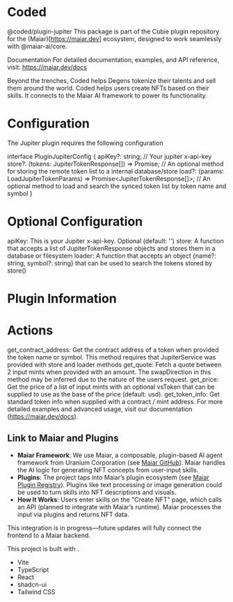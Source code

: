 # Coded

@coded/plugin-jupiter
This package is part of the Cubie plugin repository for the (Maiar)[https://maiar.dev] ecosystem, designed to work seamlessly with @maiar-ai/core.

Documentation
For detailed documentation, examples, and API reference, visit: https://maiar.dev/docs

Beyond the trenches, Coded helps Degens tokenize their talents and sell them around the world. Coded helps users create NFTs based on their skills. It connects to the Maiar AI framework to power its functionality.

# Configuration 

The Jupiter plugin requires the following configuration

  interface PluginJupiterConfig {
  apiKey?: string; // Your jupiter x-api-key
  store?: (tokens: JupiterTokenResponse[]) => Promise<void>; // An optional method for storing the remote token list to a internal database/store
  load?: (params: LoadJupiterTokenParams) => Promise<JupiterTokenResponse[]>; // An optional method to load and search the synced token list by token name and symbol
          }


# Optional Configuration

apiKey: This is your Jupiter x-api-key. Optional (default: '')
store: A function that accepts a list of JupiterTokenResponse objects and stores them in a database or filesystem
loader: A function that accepts an object {name?: string, symbol?: string} that can be used to search the tokens stored by store()

# Plugin Information

# Actions

get_contract_address: Get the contract address of a token when provided the token name or symbol. This method requires that JupiterService was provided with store and loader methods
get_quote: Fetch a quote between 2 input mints when provided with an amount. The swapDirection in this method may be inferred due to the nature of the users request.
get_price: Get the price of a list of input mints with an optional vsToken that can be supplied to use as the base of the price (default: usd).
get_token_info: Get standard token info when supplied with a contract / mint address.
For more detailed examples and advanced usage, visit our documentation (https://maiar.dev/docs).


## Link to Maiar and Plugins

- **Maiar Framework**: We use Maiar, a composable, plugin-based AI agent framework from Uranium Corporation (see [Maiar GitHub](https://github.com/UraniumCorporation/maiar-ai)). Maiar handles the AI logic for generating NFT concepts from user-input skills.
- **Plugins**: The project taps into Maiar’s plugin ecosystem (see [Maiar Plugin Registry](https://github.com/UraniumCorporation/plugin-registry)). Plugins like text processing or image generation could be used to turn skills into NFT descriptions and visuals.
- **How It Works**: Users enter skills on the "Create NFT" page, which calls an API (planned to integrate with Maiar’s runtime). Maiar processes the input via plugins and returns NFT data.

This integration is in progress—future updates will fully connect the frontend to a Maiar backend.

This project is built with .

- Vite
- TypeScript
- React
- shadcn-ui
- Tailwind CSS
